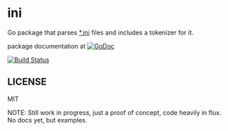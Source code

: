 ini
======
Go package that parses [*.ini][5] files and includes a tokenizer for it.

package documentation at [![GoDoc][3]][4]

[![Build Status][1]][2]

[1]: https://secure.travis-ci.org/nightlyone/ini.png
[2]: http://travis-ci.org/nightlyone/ini


LICENSE
-------
MIT


NOTE: Still work in progress, just a proof of concept, code heavily in flux. No docs yet, but examples.

[3]: https://godoc.org/github.com/nightlyone/ini?status.png
[4]: https://godoc.org/github.com/nightlyone/ini
[5]: http://en.wikipedia.org/wiki/INI_file
